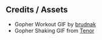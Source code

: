 ## Credits / Assets

- Gopher Workout GIF by [brudnak](https://gist.github.com/brudnak/efd7b887bd7c0441d8bb88ae1c77374a)
- Gopher Shaking GIF from [Tenor](https://tenor.com/view/gopher-shaking-gif-9529188413831971635)
